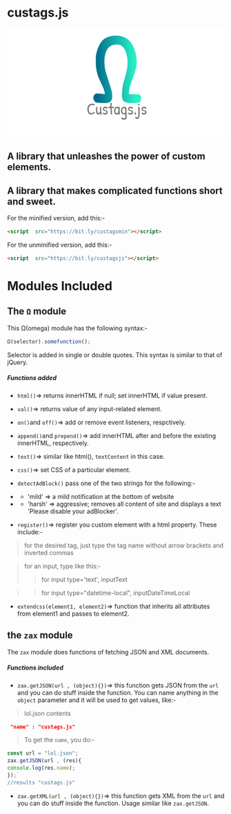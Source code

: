 # custags.js
![logo](https://raw.githubusercontent.com/obnoxiousnerd/custags.js/master/custags-logo.png)
## A library that unleashes the power of custom elements.
 
## A library that makes complicated functions short and sweet.
For the minified version, add this:-
```html
<script  src="https://bit.ly/custagsmin"></script>
```
For the unminified version, add this:-
```html
<script  src="https://bit.ly/custagsjs"></script>
```
# Modules Included
## The `Ω` module
This Ω(omega) module has the following syntax:-
```javascript
Ω(selector).somefunction();
```
Selector is added in single or double quotes. This syntax is similar to that of jQuery.
##### Functions added
* `html()`=> returns innerHTML if null; set innerHTML if value present.
* `val()`=>  returns value of any input-related element.
* `on()`and `off()`=> add or remove event listeners, respctively.
*  `append()`and `prepend()`=> add innerHTML after and before the existing innerHTML, respectively.
*  `text()`=> similar like html(), `textContent` in this case.
*  `css()`=> set CSS of a particular element.
* `detectAdBlock()` pass one of the two strings for the following:-
* * 'mild' => a mild notification at the bottom of website

* * 'harsh' => aggressive; removes all content of site and displays a text 'Please disable your adBlocker'.
* `register()`=> register you custom element with a html property. These include:- 
> for the desired tag, just type the tag name without arrow brackets and inverted commas

> for an input, type like this:-
>>  for input type='text', inputText

>> for input type="datetime-local", inputDateTimeLocal
* `extendcss(element1, element2)`=> function that inherits all attributes from element1 and passes to element2.
## the `zax` module
The `zax` module does functions of fetching JSON and XML documents.
##### Functions included
* `zax.getJSON(url , (object){})`=> this function gets JSON from the `url` and you can do stuff inside the function. You can name anything in the `object` parameter and it will be used to get values, like:-
> lol.json contents
```json
 "name" : "custags.js"
 ```
>To get the `name`, you do:-
```javascript 
const url = "lol.json";
zax.getJSON(url , (res){
console.log(res.name);
});`
//results "custags.js"
```
* `zax.getXML(url , (object){})`=> this function gets XML from the `url` and you can do stuff inside the function. Usage similar like `zax.getJSON`.
